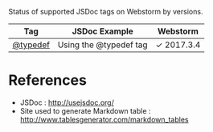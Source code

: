 Status of supported JSDoc tags on Webstorm by versions.

| Tag                                               | JSDoc Example          | Webstorm    |
|---------------------------------------------------|------------------------|-------------|
| [@typedef](http://usejsdoc.org/tags-typedef.html) | Using the @typedef tag | ✓ 2017.3.4  |

# References
- JSDoc : http://usejsdoc.org/
- Site used to generate Markdown table : http://www.tablesgenerator.com/markdown_tables

